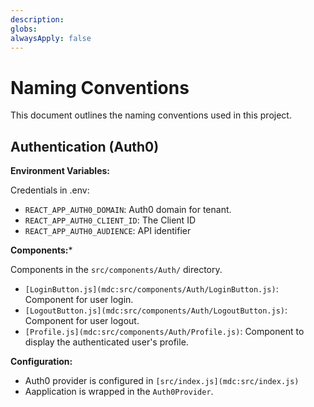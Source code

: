 ```yaml
---
description: 
globs: 
alwaysApply: false
---
```

# Naming Conventions

This document outlines the naming conventions used in this project.

## Authentication (Auth0)

**Environment Variables:**

Credentials in .env:

-   `REACT_APP_AUTH0_DOMAIN`: Auth0 domain for tenant.
-   `REACT_APP_AUTH0_CLIENT_ID`: The Client ID 
-   `REACT_APP_AUTH0_AUDIENCE`: API identifier

**Components:***

Components in the `src/components/Auth/` directory.

-   `[LoginButton.js](mdc:src/components/Auth/LoginButton.js)`: Component for user login.
-   `[LogoutButton.js](mdc:src/components/Auth/LogoutButton.js)`: Component for user logout.
-   `[Profile.js](mdc:src/components/Auth/Profile.js)`: Component to display the authenticated user's profile.

**Configuration:**

- Auth0 provider is configured in `[src/index.js](mdc:src/index.js)`
- Aapplication is wrapped in the `Auth0Provider`.
